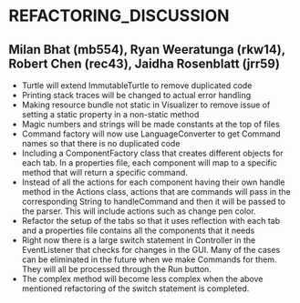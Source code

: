 # REFACTORING_DISCUSSION

## Milan Bhat (mb554), Ryan Weeratunga (rkw14), Robert Chen (rec43), Jaidha Rosenblatt (jrr59)

* Turtle will extend ImmutableTurtle to remove duplicated code
* Printing stack traces will be changed to actual error handling 
* Making resource bundle not static in Visualizer to remove issue of setting a static property in a non-static method
* Magic numbers and strings will be made constants at the top of files
* Command factory will now use LanguageConverter to get Command names so that there is no duplicated code 
* Including a ComponentFactory class that creates different objects for each tab. In a properties file, each component will map to a specific method that will return a specific command. 
* Instead of all the actions for each component having their own handle method in the Actions class, actions that are commands will pass in the corresponding String to handleCommand and then it will be passed to the parser. This will include actions such as change pen color.
* Refactor the setup of the tabs so that it uses reflection with each tab and a properties file contains all the components that it needs
* Right now there is a large switch statement in Controller in the EventListener that checks for changes in the GUI. Many of the cases can be eliminated in the future when we make Commands for them. They will all be processed through the Run button.
* The complex method will become less complex when the above mentioned refactoring of the switch statement is completed.